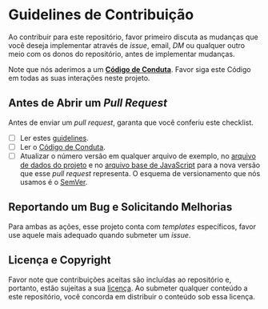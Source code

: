 # Guidelines de Contribuição

Ao contribuir para este repositório, favor primeiro discuta as mudanças que você deseja implementar através de *issue*, email, *DM* ou qualquer outro meio com os donos do repositório, antes de implementar mudanças.

Note que nós aderimos a um **[Código de Conduta](CODE-OF-CONDUCT.md)**. Favor siga este Código em todas as suas interações neste projeto.

## Antes de Abrir um *Pull Request*

Antes de enviar um *pull request*, garanta que você conferiu este checklist.

* [ ] Ler estes [guidelines](CONTRIBUTING.md).
* [ ] Ler o [Código de Conduta](CODE-OF-CONDUCT.md).
* [ ] Atualizar o número versão em qualquer arquivo de exemplo, no [arquivo de dados do projeto](package.json) e no [arquivo base de JavaScript](js/base.js) para a nova versão que esse *pull request* representa. O esquema de versionamento que nós usamos é o [SemVer](http://semver.org/).

## Reportando um Bug e Solicitando Melhorias

Para ambas as ações, esse projeto conta com *templates* específicos, favor use aquele mais adequado quando submeter um *issue*.

## Licença e Copyright

Favor note que contribuições aceitas são incluídas ao repositório e, portanto, estão sujeitas a sua [licença](LICENSE.md). Ao submeter qualquer conteúdo a este repositório, você concorda em distribuir o conteúdo sob essa licença.
